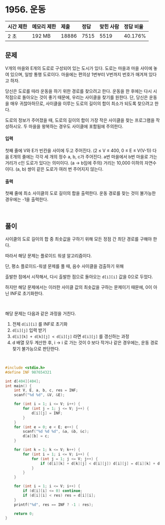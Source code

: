 # 1956. 운동

| 시간 제한 | 메모리 제한 | 제출  | 정답 | 맞힌 사람 | 정답 비율 |
| :-------- | :---------- | :---- | :--- | :-------- | :-------- |
| 2 초      | 192 MB      | 18886 | 7515 | 5519      | 40.176%   |

## 문제

V개의 마을와 E개의 도로로 구성되어 있는 도시가 있다. 도로는 마을과 마을 사이에 놓여 있으며, 일방 통행 도로이다. 마을에는 편의상 1번부터 V번까지 번호가 매겨져 있다고 하자.

당신은 도로를 따라 운동을 하기 위한 경로를 찾으려고 한다. 운동을 한 후에는 다시 시작점으로 돌아오는 것이 좋기 때문에, 우리는 사이클을 찾기를 원한다. 단, 당신은 운동을 매우 귀찮아하므로, 사이클을 이루는 도로의 길이의 합이 최소가 되도록 찾으려고 한다.

도로의 정보가 주어졌을 때, 도로의 길이의 합이 가장 작은 사이클을 찾는 프로그램을 작성하시오. 두 마을을 왕복하는 경우도 사이클에 포함됨에 주의한다.

#### 입력

첫째 줄에 V와 E가 빈칸을 사이에 두고 주어진다. (2 ≤ V ≤ 400, 0 ≤ E ≤ V(V-1)) 다음 E개의 줄에는 각각 세 개의 정수 a, b, c가 주어진다. a번 마을에서 b번 마을로 가는 거리가 c인 도로가 있다는 의미이다. (a → b임에 주의) 거리는 10,000 이하의 자연수이다. (a, b) 쌍이 같은 도로가 여러 번 주어지지 않는다.

#### 출력

첫째 줄에 최소 사이클의 도로 길이의 합을 출력한다. 운동 경로를 찾는 것이 불가능한 경우에는 -1을 출력한다.

<br/>

## 풀이

사이클의 도로 길이의 합 중 최솟값을 구하기 위해 모든 정점 간 최단 경로를 구해야 한다.

따라서 해당 문제는 플로이드 워셜 알고리즘이다.

단, 평소 플로이드-워셜 문제를 풀 때, 음수 사이클을 검출하기 위해

출발한 점에서 시작해서, 다시 출발한 점으로 돌아오는 `d[i][i]` 값을 0으로 두었다.

하지만 해당 문제에서는 이러한 사이클 값의 최솟값을 구하는 문제이기 때문에, 0이 아닌 INF로 초기화한다.

<br/>

해당 문제는 다음과 같은 과정을 거친다.

1. 전체 `d[i][i]` 를 INF로 초기화
2. `d[i][j]` 입력 받기
3. `d[i][k] + d[k][j] < d[i][j]` 라면 `d[i][j]` 를 갱신하는 과정
4. d 배열 모두 계산한 후, i -> i 로 가는 것이 0 보다 작거나 같은 경우에는, 운동 경로 찾기 불가능으로 판단한다.

<br/>

```c++
#include <stdio.h>
#define INF 987654321

int d[404][404];
int main() {
    int V, E, a, b, c, res = INF;
    scanf("%d %d", &V, &E);

    for (int i = 1; i <= V; i++) {
        for (int j = 1; j <= V; j++) {
            d[i][j] = INF;
        }
    }
    for (int e = 0; e < E; e++) {
        scanf("%d %d %d", &a, &b, &c);
        d[a][b] = c;
    }

    for (int k = 1; k <= V; k++) {
        for (int i = 1; i <= V; i++) {
            for (int j = 1; j <= V; j++) {
                if (d[i][k] + d[k][j] < d[i][j]) d[i][j] = d[i][k] + d[k][j];
            }
        }
    }

    for (int i = 1; i <= V; i++) {
        if (d[i][i] <= 0) continue;
        if (d[i][i] < res) res = d[i][i];
    }
    printf("%d", res == INF ? -1 : res);

    return 0;
}
```

